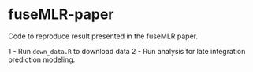 # fuseMLR-paper
Code to reproduce result presented in the fuseMLR paper.

1 - Run `down_data.R` to download data
2 - Run analysis for late integration prediction modeling.
